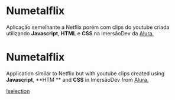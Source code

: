 # Numetalflix
Aplicação semelhante a Netflix porém com clips do youtube criada utilizando **Javascript**, **HTML** e **CSS** na ImersãoDev da [Alura.](http://www.alura.com.br)

# Numetalflix
Application similar to Netflix but with youtube clips created using **Javascript**, **HTM ** and **CSS** in ImersãoDev from [Alura.](http://www.alura.com.br)


[!selection](Numetalflix.jpg)
